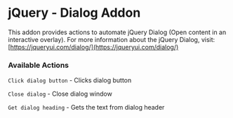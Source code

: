 # jQuery - Dialog Addon

This addon provides actions to automate jQuery Dialog \(Open content in an interactive overlay\). For more information about the jQuery Dialog, visit: [https://jqueryui.com/dialog/](https://jqueryui.com/dialog/)

### Available Actions

`Click dialog button` - Clicks dialog button

`Close dialog` - Close dialog window

`Get dialog heading` - Gets the text from dialog header

